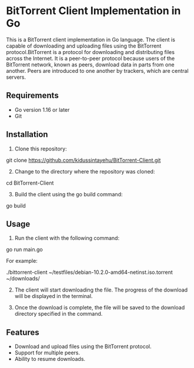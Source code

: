
 # BitTorrent Client Implementation in Go

This is a BitTorrent client implementation in Go language. The client is capable of downloading and uploading files using the BitTorrent protocol.BitTorrent is a protocol for downloading and distributing files across the Internet. It is a peer-to-peer protocol because users of the BitTorrent network, known as peers, download data in parts from one another. Peers are introduced to one another by trackers, which are central servers.

## Requirements

- Go version 1.16 or later
- Git

## Installation

1. Clone this repository:

 
git clone https://github.com/kidussintayehu/BitTorrent-Client.git
 

2. Change to the directory where the repository was cloned:

 
cd BitTorrent-Client
 

3. Build the client using the  go build  command:

 
go build
 

## Usage

1. Run the client with the following command:

go run main.go <path-to-torrent-file> <path-to-download-directory>
 

For example:
 
./bittorrent-client ~/testfiles/debian-10.2.0-amd64-netinst.iso.torrent  ~/downloads/
 

2. The client will start downloading the file. The progress of the download will be displayed in the terminal.

3. Once the download is complete, the file will be saved to the download directory specified in the command.

## Features

- Download and upload files using the BitTorrent protocol.
- Support for multiple peers.
- Ability to resume downloads.


